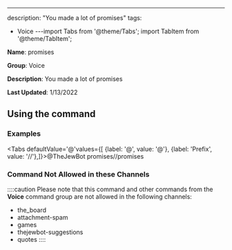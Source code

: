 ---
description: "You made a lot of promises"
tags:
  - Voice
---import Tabs from '@theme/Tabs';
import TabItem from '@theme/TabItem';

**Name**: promises

**Group**: Voice

**Description**: You made a lot of promises

**Last Updated**: 1/13/2022

## Using the command

### Examples
<Tabs defaultValue='@'values={[ {label: '@', value: '@'}, {label: 'Prefix', value: '//'},]}><TabItem value='@'>@TheJewBot promises</TabItem><TabItem value='//'>//promises</TabItem></Tabs>

### Command Not Allowed in these Channels
::::caution Please note that this command and other commands from the **Voice** command group are not allowed in the following channels:
- the_board
- attachment-spam
- games
- thejewbot-suggestions
- quotes
::::